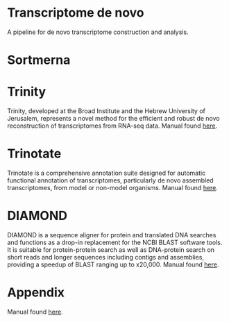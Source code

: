 # Transcriptome de novo  
A pipeline for de novo transcriptome construction and analysis.

# Sortmerna  

# Trinity
Trinity, developed at the Broad Institute and the Hebrew University of Jerusalem, represents a novel method for the efficient and robust de novo reconstruction of transcriptomes from RNA-seq data. Manual found [here](https://github.com/trinityrnaseq/trinityrnaseq/wiki).

# Trinotate
Trinotate is a comprehensive annotation suite designed for automatic functional annotation of transcriptomes, particularly de novo assembled transcriptomes, from model or non-model organisms. Manual found [here](https://trinotate.github.io/).

# DIAMOND  
DIAMOND is a sequence aligner for protein and translated DNA searches and functions as a drop-in replacement for the NCBI BLAST software tools. It is suitable for protein-protein search as well as DNA-protein search on short reads and longer sequences including contigs and assemblies, providing a speedup of BLAST ranging up to x20,000. Manual found [here](https://github.com/bbuchfink/diamond).  



# Appendix
Manual found [here]().
